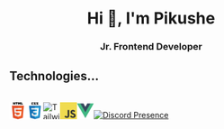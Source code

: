 <h1 align="center">Hi 👋, I'm Pikushe</h1>
<h3 align="center">Jr. Frontend Developer</h3>

## Technologies...
<br>
<img align="left" alt="Html" src="https://raw.githubusercontent.com/github/explore/80688e429a7d4ef2fca1e82350fe8e3517d3494d/topics/html/html.png" width="30px" height="30px"></img>
<img align="left" alt="Css" src="https://raw.githubusercontent.com/github/explore/80688e429a7d4ef2fca1e82350fe8e3517d3494d/topics/css/css.png" width="30px" height="30px"></img>
<img align="left" alt="Tailwind" src="https://raw.githubusercontent.com/tailwindlabs/tailwindcss/master/.github/logo-dark.svg" width="30px" height="30px"></img>
<img align="left" alt="JavaScript" src="https://raw.githubusercontent.com/github/explore/80688e429a7d4ef2fca1e82350fe8e3517d3494d/topics/javascript/javascript.png" width="30px" height="30px"></img>
<img align="left" alt="Vue.js" src="https://raw.githubusercontent.com/github/explore/80688e429a7d4ef2fca1e82350fe8e3517d3494d/topics/vue/vue.png" width="30px" height="30px"></img>

[![Discord Presence](https://lanyard-profile-readme.vercel.app/api/393023003027570688)](https://discord.com/channel/@me/393023003027570688) 

